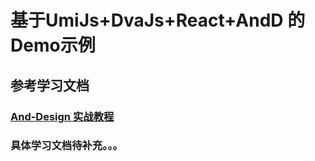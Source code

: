 # 基于UmiJs+DvaJs+React+AndD 的Demo示例

## 参考学习文档

### [And-Design 实战教程](https://www.yuque.com/ant-design)

### 具体学习文档待补充。。。